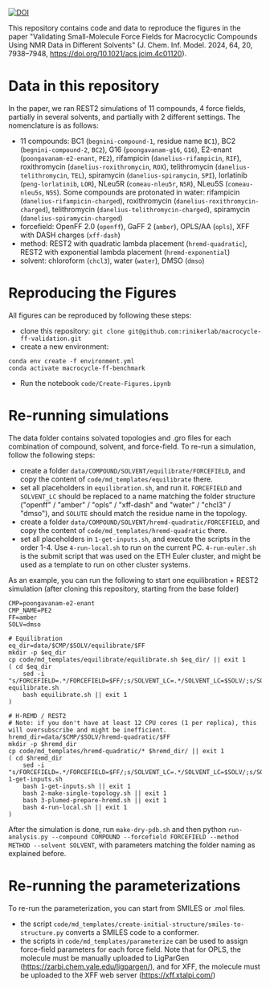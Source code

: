 [![DOI](https://zenodo.org/badge/DOI/10.5281/zenodo.14054763.svg)](https://doi.org/10.5281/zenodo.14054763)

This repository contains code and data to reproduce the figures in the paper "Validating Small-Molecule Force Fields for Macrocyclic Compounds Using NMR Data in Different Solvents" (J. Chem. Inf. Model. 2024, 64, 20, 7938–7948, https://doi.org/10.1021/acs.jcim.4c01120).

# Data in this repository
In the paper, we ran REST2 simulations of 11 compounds, 4 force fields, partially in several solvents, and partially with 2 different settings. The nomenclature is as follows:
* 11 compounds: BC1 (`begnini-compound-1`, residue name `BC1`), BC2 (`begnini-compound-2`, `BC2`), G16 (`poongavanam-g16`, `G16`), E2-enant (`poongavanam-e2-enant`, `PE2`), rifampicin (`danelius-rifampicin`, `RIF`), roxithromycin (`danelius-roxithromycin`, `ROX`), telithromycin (`danelius-telithromycin`, `TEL`), spiramycin (`danelius-spiramycin`, `SPI`), lorlatinib (`peng-lorlatinib`, `LOR`), NLeu5R (`comeau-nleu5r`, `N5R`), NLeu5S (`comeau-nleu5s`, `N5S`). Some compounds are protonated in water: rifampicin (`danelius-rifampicin-charged`), roxithromycin (`danelius-roxithromycin-charged`), telithromycin (`danelius-telithromycin-charged`), spiramycin (`danelius-spiramycin-charged`)
* forcefield: OpenFF 2.0 (`openff`), GaFF 2 (`amber`), OPLS/AA (`opls`), XFF with DASH charges (`xff-dash`)
* method: REST2 with quadratic lambda placement (`hremd-quadratic`), REST2 with exponential lambda placement (`hremd-exponential`)
* solvent: chloroform (`chcl3`), water (`water`), DMSO (`dmso`)

# Reproducing the Figures
All figures can be reproduced by following these steps:
* clone this repository: `git clone git@github.com:rinikerlab/macrocycle-ff-validation.git`
* create a new environment:
```
conda env create -f environment.yml
conda activate macrocycle-ff-benchmark
```
* Run the notebook `code/Create-Figures.ipynb`

# Re-running simulations
The data folder contains solvated topologies and .gro files for each combination of compound, solvent, and force-field. To re-run a simulation, follow the following steps:
* create a folder `data/COMPOUND/SOLVENT/equilibrate/FORCEFIELD`, and copy the content of `code/md_templates/equilibrate` there.
* set all placeholders in `equilibration.sh`, and run it. `FORCEFIELD` and `SOLVENT_LC` should be replaced to a name matching the folder structure ("openff" / "amber" / "opls" / "xff-dash" and "water" / "chcl3" / "dmso"), and `SOLUTE` should match the residue name in the topology.
* create a folder `data/COMPOUND/SOLVENT/hremd-quadratic/FORCEFIELD`, and copy the content of `code/md_templates/hremd-quadratic` there.
* set all placeholders in `1-get-inputs.sh`, and execute the scripts in the order 1-4. Use `4-run-local.sh` to run on the current PC. `4-run-euler.sh` is the submit script that was used on the ETH Euler cluster, and might be used as a template to run on other cluster systems.

As an example, you can run the following to start one equilibration + REST2 simulation (after cloning this repository, starting from the base folder)
```
CMP=poongavanam-e2-enant
CMP_NAME=PE2
FF=amber
SOLV=dmso

# Equilibration
eq_dir=data/$CMP/$SOLV/equilibrate/$FF
mkdir -p $eq_dir
cp code/md_templates/equilibrate/equilibrate.sh $eq_dir/ || exit 1
( cd $eq_dir
	sed -i "s/FORCEFIELD=.*/FORCEFIELD=$FF/;s/SOLVENT_LC=.*/SOLVENT_LC=$SOLV/;s/SOLUTE=.*/SOLUTE=$CMP_NAME/;" equilibrate.sh
	bash equilibrate.sh || exit 1
)

# H-REMD / REST2
# Note: if you don't have at least 12 CPU cores (1 per replica), this will oversubscribe and might be inefficient.
hremd_dir=data/$CMP/$SOLV/hremd-quadratic/$FF
mkdir -p $hremd_dir
cp code/md_templates/hremd-quadratic/* $hremd_dir/ || exit 1
( cd $hremd_dir
	sed -i "s/FORCEFIELD=.*/FORCEFIELD=$FF/;s/SOLVENT_LC=.*/SOLVENT_LC=$SOLV/;s/SOLUTE=.*/SOLUTE=$CMP_NAME/;" 1-get-inputs.sh
	bash 1-get-inputs.sh || exit 1
	bash 2-make-single-topology.sh || exit 1
	bash 3-plumed-prepare-hremd.sh || exit 1
	bash 4-run-local.sh || exit 1
)
```

After the simulation is done, run `make-dry-pdb.sh` and then python `run-analysis.py --compound COMPOUND --forcefield FORCEFIELD --method METHOD --solvent SOLVENT`, with parameters matching the folder naming as explained before.

# Re-running the parameterizations
To re-run the parameterization, you can start from SMILES or .mol files.
* the script `code/md_templates/create-initial-structure/smiles-to-structure.py` converts a SMILES code to a conformer.
* the scripts in `code/md_templates/parameterize` can be used to assign force-field parameters for each force field. Note that for OPLS, the molecule must be manually uploaded to LigParGen (https://zarbi.chem.yale.edu/ligpargen/), and for XFF, the molecule must be uploaded to the XFF web server (https://xff.xtalpi.com/)
